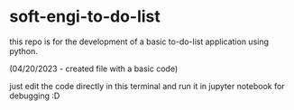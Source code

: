 # soft-engi-to-do-list
this repo is for the development of a basic to-do-list application using python.

(04/20/2023 - created file with a basic code)

just edit the code directly in this terminal and run it in jupyter notebook for debugging :D
